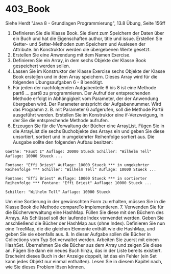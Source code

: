 # 403_Book

Siehe Herdt "Java 8 - Grundlagen Programmierung", 13.8 Übung, Seite 156ff
1. Definieren Sie die Klasse Book. Sie dient zum Speichern der Daten über ein Buch und hat die Eigenschaften author, title und issue. Erstellen Sie Getter- und Setter-Methoden zum Speichern und Auslesen der Attribute. Im Konstruktor werden die übergebenen Werte gesetzt.
2. Erstellen Sie eine Anwendung mit dem Namen Exercise.
3. Definieren Sie ein Array, in dem sechs Objekte der Klasse Book gespeichert werden sollen.
4. Lassen Sie im Konstruktor der Klasse Exercise sechs Objekte der Klasse Book erstellen und in dem Array speichern. Dieses Array wird für die folgenden Übungsaufgaben 6 - 8 benötigt.
5. Für jeden der nachfolgenden Aufgabenteile 6 bis 8 ist eine Methode part6 ... part8 zu programmieren. Der Aufruf der entsprechenden Methode erfolgt in Abhängigkeit vom Parameter, der der Anwendung übergeben wird. Der Parameter entspricht der Aufgabennummer. Wird das Programm z. B. mit Parameter 6 aufgerufen, soll die Methode Part6 ausgeführt werden. Erstellen Sie im Konstruktor eine if-Verzweigung, in der Sie die entsprechende Methode aufrufen.
6. Erzeugen Sie für die Verwaltung der Bücher eine ArrayList. Fügen Sie in die ArrayList die sechs Buchobjekte des Arrays ein und geben Sie diese unsortiert, sortiert und in umgekehrter Reihenfolge sortiert aus. Die Ausgabe sollte den folgenden Aufbau besitzen:
```
Goethe: "Faust I" Auflage: 20000 Stueck Schiller: "Wilhelm Tell" Auflage: 10000 Stueck ...

Fontane: "Effi Briest" Auflage: 10000 Stueck *** in umgekehrter Reihenfolge *** Schiller: "Wilhelm Tell" Auflage: 10000 Stueck ...

Fontane: "Effi Briest" Auflage: 10000 Stueck *** in sortierter Reihenfolge *** Fontane: "Effi Briest" Auflage: 10000 Stueck ...

Schiller: "Wilhelm Tell" Auflage: 10000 Stueck
```
Um eine Sortierung in der gewünschten Form zu erhalten, müssen Sie in die Klasse Book die Methode compareTo implementieren.
7. Verwenden Sie für die Bücherverwaltung eine HashMap. Füllen Sie diese mit den Büchern des Arrays. Als Schlüssel soll der laufende Index verwendet werden. Geben Sie anschließend die Bücher der HashMap aus (ohne Index).
Definieren Sie nun eine TreeMap, die die gleichen Elemente enthält wie die HashMap, und geben Sie sie ebenfalls aus.
8. In dieser Aufgabe sollen die Bücher in Collections vom Typ Set verwaltet werden. Arbeiten Sie zuerst mit einem HashSet. Übernehmen Sie die Bücher aus dem Array und zeigen Sie diese an. Fügen Sie dann ein neues Buch hinzu, das in der Liste bereits existiert. Erscheint dieses Buch in der Anzeige doppelt, ist das ein Fehler (ein Set kann jedes Objekt nur einmal enthalten). Lesen Sie in diesem Kapitel nach, wie Sie dieses Problem lösen können.

